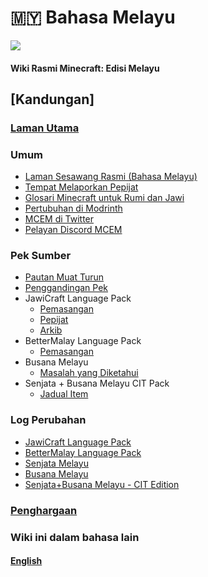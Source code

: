 # 🇲🇾 Bahasa Melayu

![](https://imgur.com/0HxIaqK.png)

#### Wiki Rasmi Minecraft: Edisi Melayu

## \[Kandungan]

### [Laman Utama](https://github.com/Minecraft-EdisiMelayu/MCEM-Wiki/wiki/Kandungan)

### Umum

* [Laman Sesawang Rasmi (Bahasa Melayu)](https://bit.ly/LamanWebMCEM)
* [Tempat Melaporkan Pepijat](https://github.com/Minecraft-EdisiMelayu/MCEM-BugTracker)
* [Glosari Minecraft untuk Rumi dan Jawi](https://github.com/Minecraft-EdisiMelayu/MCEM-Wiki/wiki/Glosari-Minecraft-untuk-Rumi-dan-Jawi)
* [Pertubuhan di Modrinth](https://bit.ly/MCEM-Modrinth)
* [MCEM di Twitter](https://twitter.com/MC\_EdisiMelayu)
* [Pelayan Discord MCEM](https://bit.ly/MCEM-Discord)

### Pek Sumber

* [Pautan Muat Turun](https://github.com/Minecraft-EdisiMelayu/MCEM-Wiki/wiki/Pautan-Muat-Turun-Pek)
* [Penggandingan Pek](https://github.com/Minecraft-EdisiMelayu/MCEM-Wiki/wiki/MCEM-%E2%80%90-Menggandingkan-Pek)
* JawiCraft Language Pack
  * [Pemasangan](https://github.com/Minecraft-EdisiMelayu/MCEM-Wiki/wiki/Pek-Bahasa-JawiCraft-%E2%80%90-Pemasangan)
  * [Pepijat](https://github.com/Minecraft-EdisiMelayu/MCEM-Wiki/wiki/Pek-Bahasa-JawiCraft-%E2%80%90-Pepijat)
  * [Arkib](https://github.com/Minecraft-EdisiMelayu/Arkib-JawiCraft)
* BetterMalay Language Pack
  * [Pemasangan](https://github.com/Minecraft-EdisiMelayu/MCEM-Wiki/wiki/Pek-Bahasa-BetterMalay-%E2%80%90-Pemasangan)
* Busana Melayu
  * [Masalah yang Diketahui](https://github.com/Minecraft-EdisiMelayu/MCEM-Wiki/wiki/Busana-Melayu---Masalah-yang-Diketahui)
* Senjata + Busana Melayu CIT Pack
  * [Jadual Item](https://github.com/Minecraft-EdisiMelayu/MCEM-Wiki/wiki/Senjata---Busana-Melayu-CIT-Pack-%E2%80%90-Item-Table)

### Log Perubahan

* [JawiCraft Language Pack](https://github.com/Minecraft-EdisiMelayu/MCEM-Wiki/wiki/Pek-Bahasa-JawiCraft-%E2%80%90-Log-Perubahan)
* [BetterMalay Language Pack](https://github.com/Minecraft-EdisiMelayu/MCEM-Wiki/wiki/Pek-Bahasa-BetterMalay-%E2%80%90-Log-Perubahan)
* [Senjata Melayu](https://github.com/Minecraft-EdisiMelayu/MCEM-Wiki/wiki/Senjata-Melayu-%E2%80%90-Log-Perubahan)
* [Busana Melayu](https://github.com/Minecraft-EdisiMelayu/MCEM-Wiki/wiki/Busana-Melayu---Log-Perubahan)
* [Senjata+Busana Melayu - CIT Edition](https://modrinth.com/resourcepack/senjata-busana-melayu-cit/changelog)

### [Penghargaan](https://github.com/Minecraft-EdisiMelayu/MCEM-Wiki/wiki/MCEM-%E2%80%90-Penghargaan)

### Wiki ini dalam bahasa lain

#### [English](https://github.com/Minecraft-EdisiMelayu/MCEM-Wiki/wiki/Content)
